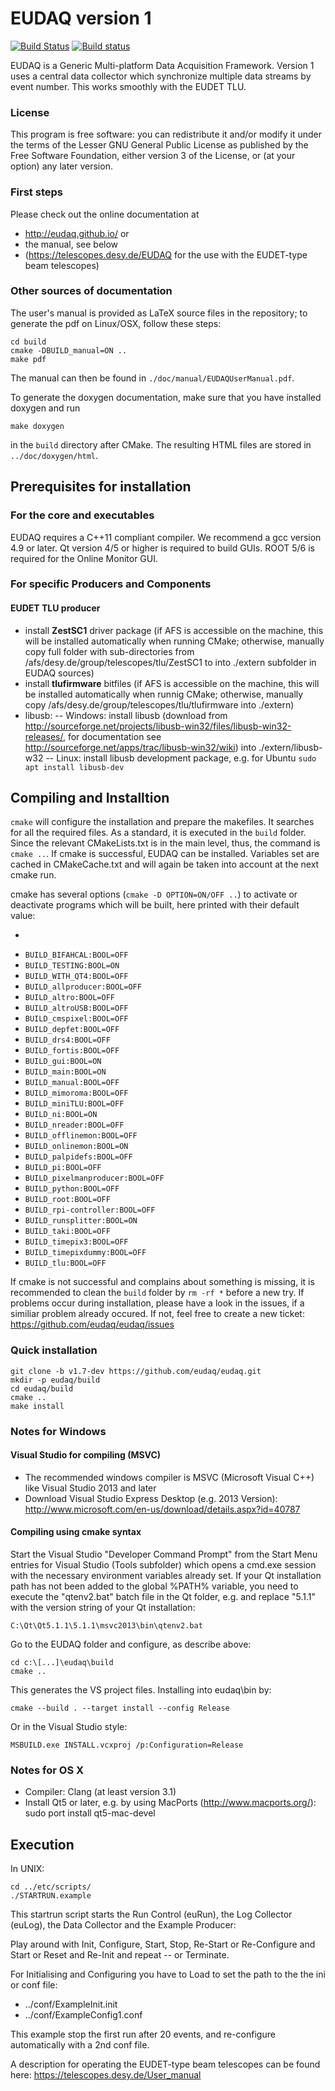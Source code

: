 EUDAQ version 1
=======

[![Build Status](https://travis-ci.org/eudaq/eudaq.svg?branch=v1.7-dev)](https://travis-ci.org/eudaq/eudaq) 
[![Build status](https://ci.appveyor.com/api/projects/status/n3tq45kkupyvjihg/branch/v1.6-dev?svg=true)](https://ci.appveyor.com/project/eudaq/eudaq/branch/v1.7-dev)

EUDAQ is a Generic Multi-platform Data Acquisition Framework.
Version 1 uses a central data collector which synchronize multiple data streams by event number. 
This works smoothly with the EUDET TLU.

### License
This program is free software: you can redistribute it and/or modify
it under the terms of the Lesser GNU General Public License as published by
the Free Software Foundation, either version 3 of the License, or
(at your option) any later version.

### First steps

Please check out the online documentation at 
- http://eudaq.github.io/ or 
- the manual, see below
- (https://telescopes.desy.de/EUDAQ for the use with the EUDET-type beam telescopes)

### Other sources of documentation

The user's manual is provided as LaTeX source files in the repository;
to generate the pdf on Linux/OSX, follow these steps:
```
cd build
cmake -DBUILD_manual=ON ..
make pdf
```
The manual can then be found in ```./doc/manual/EUDAQUserManual.pdf```.

To generate the doxygen documentation, make sure that you have installed doxygen and run
```
make doxygen
```
in the ```build``` directory after CMake. The resulting HTML files are stored in ```../doc/doxygen/html```.

## Prerequisites for installation

### For the core and executables

EUDAQ requires a C++11 compliant compiler. 
We recommend a gcc version 4.9 or later. 
Qt version 4/5 or higher is required to build GUIs. 
ROOT 5/6 is required for the Online Monitor GUI.

### For specific Producers and Components

#### EUDET TLU producer

- install **ZestSC1** driver package (if AFS is accessible on the machine, this will be installed automatically when running CMake; otherwise, manually copy full folder with sub-directories from /afs/desy.de/group/telescopes/tlu/ZestSC1 to into ./extern subfolder in EUDAQ sources)
- install **tlufirmware** bitfiles (if AFS is accessible on the machine, this will be installed automatically when runnig CMake; otherwise, manually copy /afs/desy.de/group/telescopes/tlu/tlufirmware into ./extern)
- libusb: 
-- Windows: install libusb (download from http://sourceforge.net/projects/libusb-win32/files/libusb-win32-releases/, for documentation see http://sourceforge.net/apps/trac/libusb-win32/wiki) into ./extern/libusb-w32
-- Linux: install libusb development package, e.g. for Ubuntu ```sudo apt install libusb-dev```


## Compiling and Installtion

```cmake``` will configure the installation and prepare the makefiles. 
It searches for all the required files. 
As a standard, it is executed in the ```build``` folder. 
Since the relevant CMakeLists.txt is in the main level, thus, the command is ```cmake ..```. 
If cmake is successful, EUDAQ can be installed. 
Variables set are cached in CMakeCache.txt and will again be taken into account at the next cmake run.

cmake has several options (```cmake -D OPTION=ON/OFF ..```) to activate or deactivate programs which will be built, here printed with their default value:  
- ```BUILD_AHCAL:BOOL=OFF
- ```BUILD_BIFAHCAL:BOOL=OFF```
- ```BUILD_TESTING:BOOL=ON```
- ```BUILD_WITH_QT4:BOOL=OFF```
- ```BUILD_allproducer:BOOL=OFF```
- ```BUILD_altro:BOOL=OFF```
- ```BUILD_altroUSB:BOOL=OFF```
- ```BUILD_cmspixel:BOOL=OFF```
- ```BUILD_depfet:BOOL=OFF```
- ```BUILD_drs4:BOOL=OFF```
- ```BUILD_fortis:BOOL=OFF```
- ```BUILD_gui:BOOL=ON```
- ```BUILD_main:BOOL=ON```
- ```BUILD_manual:BOOL=OFF```
- ```BUILD_mimoroma:BOOL=OFF```
- ```BUILD_miniTLU:BOOL=OFF```
- ```BUILD_ni:BOOL=ON```
- ```BUILD_nreader:BOOL=OFF```
- ```BUILD_offlinemon:BOOL=OFF```
- ```BUILD_onlinemon:BOOL=ON```
- ```BUILD_palpidefs:BOOL=OFF```
- ```BUILD_pi:BOOL=OFF```
- ```BUILD_pixelmanproducer:BOOL=OFF```
- ```BUILD_python:BOOL=OFF```
- ```BUILD_root:BOOL=OFF```
- ```BUILD_rpi-controller:BOOL=OFF```
- ```BUILD_runsplitter:BOOL=ON```
- ```BUILD_taki:BOOL=OFF```
- ```BUILD_timepix3:BOOL=OFF```
- ```BUILD_timepixdummy:BOOL=OFF```
- ```BUILD_tlu:BOOL=OFF```

If cmake is not successful and complains about something is missing, it is recommended to clean the ```build``` folder by ```rm -rf *``` before a new try.
If problems occur during installation, please have a look in the issues, if a similiar problem already occured. If not, feel free to create a new ticket: https://github.com/eudaq/eudaq/issues


### Quick installation

```
git clone -b v1.7-dev https://github.com/eudaq/eudaq.git
mkdir -p eudaq/build
cd eudaq/build
cmake ..
make install
```

### Notes for Windows

#### Visual Studio for compiling (MSVC)

- The recommended windows compiler is MSVC (Microsoft Visual C++) like Visual Studio 2013 and later
- Download Visual Studio Express Desktop (e.g. 2013 Version): http://www.microsoft.com/en-us/download/details.aspx?id=40787

#### Compiling using cmake syntax

Start the Visual Studio "Developer Command Prompt" from the Start Menu entries for Visual Studio (Tools subfolder) which opens a cmd.exe session with the necessary environment variables already set. 
If your Qt installation path has not been added to the global %PATH% variable, you need to execute the "qtenv2.bat" batch file in the Qt folder, e.g. and replace "5.1.1" with the version string of your Qt installation:
```
C:\Qt\Qt5.1.1\5.1.1\msvc2013\bin\qtenv2.bat
```
Go to the EUDAQ folder and configure, as describe above:
```
cd c:\[...]\eudaq\build
cmake ..
```
This generates the VS project files. Installing into eudaq\bin by:
```
cmake --build . --target install --config Release
```
Or in the Visual Studio style:
```
MSBUILD.exe INSTALL.vcxproj /p:Configuration=Release
```

### Notes for OS X

- Compiler: Clang (at least version 3.1)
- Install Qt5 or later, e.g. by using MacPorts (http://www.macports.org/): sudo port install qt5-mac-devel


## Execution

In UNIX:
```
cd ../etc/scripts/
./STARTRUN.example
```
This startrun script starts the Run Control (euRun), the Log Collector (euLog), the Data Collector and the Example Producer:

Play around with Init, Configure, Start, Stop, Re-Start or Re-Configure and Start or Reset and Re-Init and repeat -- or Terminate.

For Initialising and Configuring you have to Load to set the path to the the ini or conf file:
- ../conf/ExampleInit.init
- ../conf/ExampleConfig1.conf

This example stop the first run after 20 events, and re-configure automatically with a 2nd conf file.

A description for operating the EUDET-type beam telescopes can be found here:
https://telescopes.desy.de/User_manual
